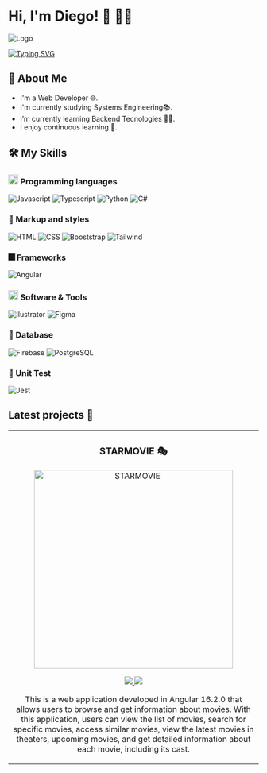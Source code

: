 <div>

# Hi, I'm Diego! 👋 👨‍💻


![Logo](https://i.postimg.cc/rpM4NygQ/Logo-ST1-4.png)


[![Typing SVG](https://readme-typing-svg.herokuapp.com?font=Fira+Code&size=30&duration=2000&pause=500&width=435&lines=Hello+World;I'm+Diego;Software+Developer)](https://git.io/typing-svg)


## 🚀 About Me
- I'm a Web Developer 🌐.
- I'm currently studying Systems Engineering📚.
- I’m currently learning Backend Tecnologies 👩‍💻.
- I enjoy continuous learning 🔄.


## 🛠️ My Skills

### <picture> <img src = "https://github.com/7oSkaaa/7oSkaaa/blob/main/Images/Programming_Languages.gif?raw=true" width = 20px>  </picture> Programming languages

![Javascript](https://img.shields.io/badge/Javascript-000000?style=&logo=javascript)
![Typescript](https://img.shields.io/badge/Typescript-3178C6?style=&logo=typescript&logoColor=white)
![Python](https://img.shields.io/badge/Python-3776AB?style=&logo=python&logoColor=white)
![C#](https://img.shields.io/badge/Csharp-512BD4?style=&logo=csharp) 
</div>

### 🎨 Markup and styles
![HTML](https://img.shields.io/badge/HTML-000000?style=&logo=html5)
![CSS](https://img.shields.io/badge/CSS-1572B6?style=&logo=css3)
![Booststrap](https://img.shields.io/badge/Bootstrap-7952B3?style=&logo=bootstrap&logoColor=white)
![Tailwind](https://img.shields.io/badge/Tailwindcss-06B6D4?style=&logo=tailwindcss&logoColor=white)


### 🎆 Frameworks
![Angular](https://img.shields.io/badge/Angular-DD0031?style=&logo=angular)

### <picture> <img src = "https://github.com/7oSkaaa/7oSkaaa/blob/main/Images/Software_Tools.gif?raw=true" width = 20px>  </picture> Software & Tools
![Ilustrator](https://img.shields.io/badge/Illustrator-2A2A2A?style=&logo=adobeillustrator)
![Figma](https://img.shields.io/badge/figma-F0F0F0?style=&logo=figma)

### 💾 Database
![Firebase](https://img.shields.io/badge/Firebase-%23FFCA28.svg?logo=Firebase&logoColor=white)
![PostgreSQL](https://img.shields.io/badge/PostgreSQL-4169E1?style=&logo=postgresql&logoColor=white)

### 🧪 Unit Test
![Jest](https://img.shields.io/badge/Jest-DD0031?style=&logo=jest)

## Latest projects 🎇
<table>
<tr>
<td width="50%">
<h3 align="center">STARMOVIE 🎭</h3>
<div align="center">
<a href="https://demo-star-movie.netlify.app/movie/list-movies" target="_blank"><img src="https://i.ibb.co/bW2TRDp/starmo.jpg" width="400" alt="STARMOVIE"></a>
<p>
<a href="https://github.com/STARS1LVER/star-movie.git" target="_blank">
<img src="https://img.shields.io/badge/Code-F3F3F3?style=for-the-badge&logo=github&logoColor=black">
</a>
<a href="https://demo-star-movie.netlify.app/movie/list-movies" target="_blank">
<img src="https://img.shields.io/badge/Demo-F3F3F3?style=for-the-badge&logo=wikiquote&logoColor=black">
</a>

</p>
<p>This is a web application developed in Angular 16.2.0 that allows users to browse and get information about movies. With this application, users can view the list of movies, search for specific movies, access similar movies, view the latest movies in theaters, upcoming movies, and get detailed information about each movie, including its cast.</p>
</div>
                                                                                      
</td>

                                                                                    
</td>                                                    
</table>                                                                                 
</div>
<br>

